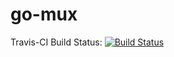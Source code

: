# go-mux
Travis-CI Build Status:
[![Build Status](https://travis-ci.com/semperfidelis17/go-mux.svg?branch=master)](https://travis-ci.com/semperfidelis17/go-mux)
